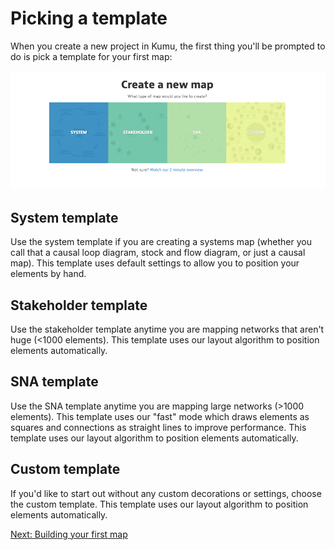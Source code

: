 # Picking a template

When you create a new project in Kumu, the first thing you'll be prompted to do is pick a template for your first map:

![Template Selection](/images/template-selection.png)

## System template
Use the system template if you are creating a systems map (whether you call that a causal loop diagram, stock and flow diagram, or just a causal map). This template uses default settings to allow you to position your elements by hand.

## Stakeholder template
Use the stakeholder template anytime you are mapping networks that aren't huge (<1000 elements). This template uses our layout algorithm to position elements automatically.

## SNA template
Use the SNA template anytime you are mapping large networks (>1000 elements). This template uses our "fast" mode which draws elements as squares and connections as straight lines to improve performance. This template uses our layout algorithm to position elements automatically.

## Custom template
If you'd like to start out without any custom decorations or settings, choose the custom template. This template uses our layout algorithm to position elements automatically.

<a class="btn" href="/building-your-first-map.md">Next: Building your first map</a>
